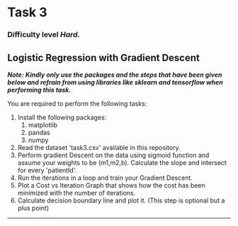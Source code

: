 # Task 3 
### Difficulty level _**Hard**_.

## Logistic Regression with Gradient Descent

**_Note: Kindly only use the packages and the steps that have been given below and refrain from using libraries like sklearn and tensorflow when performing this task._** 

You are required to perform the following tasks:

1. Install the following packages:
   1. matplotlib
   2. pandas
   3. numpy
2. Read the dataset 'task3.csv' available in this repository.
3. Perform gradient Descent on the data using sigmoid function and assume your weights to be (m1,m2,b). Calculate the slope and intersect for every 'patientId'.
4. Run the iterations in a loop and train your Gradient Descent.
5. Plot a Cost vs Iteration Graph that shows how the cost has been minimized with the number of iterations. 
6. Calculate decision boundary line and plot it. (This step is optional but a plus point)
------------------------------------------------------------------------------------
